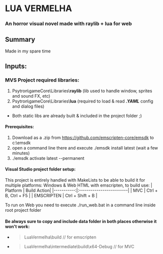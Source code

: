 # LUA VERMELHA
### An horror visual novel made with raylib + lua for web


## Summary
Made in my spare time

## Inputs:


### MVS Project required libraries:
1. Psytron\gameCore\Libraries\\**raylib** (lib used to handle window, sprites and sound FX, etc)
2. Psytron\gameCore\Libraries\\**lua** (required to load & read _**.YAML**_ config and dialog files)
- Both static libs are already built & included in the project folder ;)


#### Prerequisites:
1. Download as a .zip from https://github.com/emscripten-core/emsdk to c:\emsdk
2. open a command line there and execute ./emsdk install latest (wait a few minutes)
3. ./emsdk activate latest --permanent

#### Visual Studio project folder setup:
This project is entirely handled with MakeLists to be able to build it for multiple platforms:
Windows & Web HTML with emscripten, to build use:
| Platform   |              Build Action|
|-----------:|:-------------------------|
| MVC        | Ctrl + B, Ctrl + F5	|
| EMSCRIPTEN | Ctrl + Shift + B		|

To run on Web you need to execute ./run_web.bat in a command line inside root project folder

#### Be always sure to copy and include data folder in both places otherwise it won't work: 
- > LuaVermelha\build 					// for emscripten
- > LuaVermelha\intermediate\build\x64-Debug   		// for MVC 